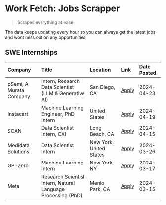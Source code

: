 # Work Fetch: Jobs Scrapper
> Scrapes everything at ease

The data keeps updating every hour so you can always get the latest jobs and wont miss out on any opportunities.

## SWE Internships
<!--START_SECTION:workfetch-->
| Company                 | Title                                                        | Location                | Link                                                                                                                                                                                                                                                                             | Date Posted   |
|:------------------------|:-------------------------------------------------------------|:------------------------|:---------------------------------------------------------------------------------------------------------------------------------------------------------------------------------------------------------------------------------------------------------------------------------|:--------------|
| pSemi, A Murata Company | Intern, Research Data Scientist (LLM & Generative AI)        | San Diego, CA           | [Apply](https://www.linkedin.com/jobs/view/intern-research-data-scientist-llm-generative-ai-at-psemi-a-murata-company-3887074168?position=5&pageNum=0&refId=wwYgN34%2FqH%2BFgRZpS6%2FR3A%3D%3D&trackingId=q7N0A6GezG9sCxQd4yyvzw%3D%3D&trk=public_jobs_jserp-result_search-card) | 2024-04-23    |
| Instacart               | Machine Learning Engineer, PhD Intern                        | United States           | [Apply](https://www.linkedin.com/jobs/view/machine-learning-engineer-phd-intern-at-instacart-3901991739?position=2&pageNum=0&refId=wwYgN34%2FqH%2BFgRZpS6%2FR3A%3D%3D&trackingId=4DWrhiODjmXHBiqFs87rxg%3D%3D&trk=public_jobs_jserp-result_search-card)                          | 2024-04-19    |
| SCAN                    | Data Scientist Intern, CXI                                   | Long Beach, CA          | [Apply](https://www.linkedin.com/jobs/view/data-scientist-intern-cxi-at-scan-3899690492?position=9&pageNum=0&refId=wwYgN34%2FqH%2BFgRZpS6%2FR3A%3D%3D&trackingId=BUcgysYouakNdwMMGJru5w%3D%3D&trk=public_jobs_jserp-result_search-card)                                          | 2024-04-15    |
| Medidata Solutions      | Data Scientist Intern                                        | New York, United States | [Apply](https://www.linkedin.com/jobs/view/data-scientist-intern-at-medidata-solutions-3810253704?position=3&pageNum=0&refId=wwYgN34%2FqH%2BFgRZpS6%2FR3A%3D%3D&trackingId=8T3ROBlEFPFVkQ0vNxn9Yg%3D%3D&trk=public_jobs_jserp-result_search-card)                                | 2024-03-26    |
| GPTZero                 | Machine Learning Intern                                      | New York, NY            | [Apply](https://www.linkedin.com/jobs/view/machine-learning-intern-at-gptzero-3860723963?position=8&pageNum=0&refId=wwYgN34%2FqH%2BFgRZpS6%2FR3A%3D%3D&trackingId=%2F4mlPoMlWy5aMy2UXD8mOA%3D%3D&trk=public_jobs_jserp-result_search-card)                                       | 2024-03-17    |
| Meta                    | Research Scientist Intern, Natural Language Processing (PhD) | Menlo Park, CA          | [Apply](https://www.linkedin.com/jobs/view/research-scientist-intern-natural-language-processing-phd-at-meta-3858718375?position=10&pageNum=0&refId=wwYgN34%2FqH%2BFgRZpS6%2FR3A%3D%3D&trackingId=acyIQ3Y%2Bj0mUQtGKiDxb2Q%3D%3D&trk=public_jobs_jserp-result_search-card)       | 2024-03-15    |
<!--END_SECTION:workfetch-->
